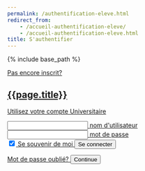 ```yaml
---
permalink: /authentification-eleve.html
redirect_from:
    - /accueil-authentification-eleve/
    - /accueil-authentification-eleve.html
title: S'authentifier
---
```


{% include base_path %}

<html lang="fr">
<head>
    <meta charset="UTF-8">
    <meta name="viewport" content="width=device-width, initial-scale=1.0">
    <meta http-equiv="X-UA-Compatible" content="ie=edge">
    <link rel="stylesheet" href="./assets/css/login.css" />
    <title>Document</title>
</head>
<body>
    <div class="box">
    <a href="{{base_path}}/accueil-inscription-eleve.html"> Pas encore inscrit? </a1>
      <h2>{{page.title}}</h2>
        <p>Utilisez votre compte Universitaire</p>
            <form onSubmit="window.location.replace('{{ base_path }}/page-accueil-valide-eleve.html');">
              <div class="inputBox">
                <input type="email" name="email" required onkeyup="this.setAttribute('value', this.value);"  value="">
                <label>nom d'utilisateur</label>
              </div>
              <div class="inputBox">
                  <input type="text" name="text" required onkeyup="this.setAttribute('value', this.value);" value="">
                  <label>mot de passe</label>
              </div>
                    <input type="checkbox" checked="checked" name="souvenir"> Se souvenir de moi
                  <input type="submit" onSubmit="window.location.replace('{{ base_path }}/page-accueil-valide-partenaire.html');" onClick="window.location.replace('{{ base_path }}/page-accueil-valide-partenaire.html');" id="se-connecter" name="se-connecter" value="Se connecter">
                </form>
                <a href="#"> Mot de passe oublié? </a> <button >Continue</button>
              </div>
            </p>
</body>
  <script src="./assets/js/authentification_boutons.js"></script>
  <script>
    $(function() { $('se-connecter').click(function(){window.location.replace("{{ base_path }}/page-accueil-valide-partenaire.html");});});
  </script>
</html>